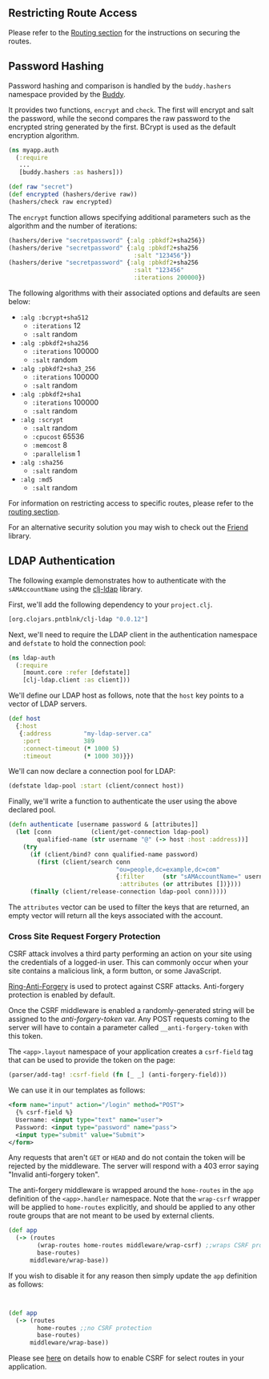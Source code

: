## Restricting Route Access

Please refer to the [Routing section](/docs/routes.html#restricting_access) for the instructions on securing the routes.

## Password Hashing

Password hashing and comparison is handled by the `buddy.hashers` namespace provided by the [Buddy](https://github.com/funcool/buddy).

It provides two functions, `encrypt` and `check`. The first will encrypt and salt the password,
while the second compares the raw password to the encrypted string generated by the first. BCrypt
is used as the default encryption algorithm.

```clojure
(ns myapp.auth
  (:require
   ...
   [buddy.hashers :as hashers]))

(def raw "secret")
(def encrypted (hashers/derive raw))
(hashers/check raw encrypted)
```

The `encrypt` function allows specifying additional parameters such as the algorithm and the number of iterations:

```clojure
(hashers/derive "secretpassword" {:alg :pbkdf2+sha256})
(hashers/derive "secretpassword" {:alg :pbkdf2+sha256
                                   :salt "123456"})
(hashers/derive "secretpassword" {:alg :pbkdf2+sha256
                                   :salt "123456"
                                   :iterations 200000})
```

The following algorithms with their associated options and defaults are seen below:

* `:alg :bcrypt+sha512`
  * `:iterations` 12
  * `:salt` random
* `:alg :pbkdf2+sha256`
  * `:iterations` 100000
  * `:salt` random
* `:alg :pbkdf2+sha3_256`
  * `:iterations` 100000
  * `:salt` random
* `:alg :pbkdf2+sha1`
  * `:iterations` 100000
  * `:salt` random
* `:alg :scrypt`
  * `:salt` random
  * `:cpucost` 65536
  * `:memcost` 8
  * `:parallelism` 1
* `:alg :sha256`
  * `:salt` random
* `:alg :md5`
  * `:salt` random


For information on restricting access to specific routes, please refer to the [routing section](/docs/routes.html#marking_routes_as_restricted).

For an alternative security solution you may wish to check out the [Friend](https://github.com/cemerick/friend) library.

## LDAP Authentication

The following example demonstrates how to authenticate with the `sAMAccountName` using the [clj-ldap](https://github.com/pauldorman/clj-ldap) library.

First, we'll add the following dependency to your `project.clj`.

```clojure
[org.clojars.pntblnk/clj-ldap "0.0.12"]
```

Next, we'll need to require the LDAP client in the authentication namespace and `defstate` to hold the connection pool:

```clojure
(ns ldap-auth
  (:require
    [mount.core :refer [defstate]]
    [clj-ldap.client :as client]))
```

We'll define our LDAP host as follows, note that the `host` key points to a vector of LDAP servers.

```clojure
(def host
  {:host
   {:address         "my-ldap-server.ca"
    :port            389
    :connect-timeout (* 1000 5)
    :timeout         (* 1000 30)}})
```

We'll can now declare a connection pool for LDAP:

```clojure
(defstate ldap-pool :start (client/connect host))
```

Finally, we'll write a function to authenticate the user using the above declared pool.

```clojure
(defn authenticate [username password & [attributes]]
  (let [conn           (client/get-connection ldap-pool)
        qualified-name (str username "@" (-> host :host :address))]
    (try
      (if (client/bind? conn qualified-name password)
        (first (client/search conn
                              "ou=people,dc=example,dc=com"
                              {:filter     (str "sAMAccountName=" username)
                               :attributes (or attributes [])})))
      (finally (client/release-connection ldap-pool conn)))))
```

The `attributes` vector can be used to filter the keys that are returned, an empty vector will return all the keys associated with the account.

### Cross Site Request Forgery Protection

CSRF attack involves a third party performing an action on your site using the credentials of a logged-in user.
This can commonly occur when your site contains a malicious link, a form button, or some JavaScript.

[Ring-Anti-Forgery](https://github.com/ring-clojure/ring-anti-forgery) is used to protect against CSRF attacks. Anti-forgery protection is enabled by default.

Once the CSRF middleware is enabled a randomly-generated string will be assigned to the *anti-forgery-token* var.
Any POST requests coming to the server will have to contain a parameter called `__anti-forgery-token` with
this token.

The `<app>.layout` namespace of your application creates a `csrf-field` tag that can be used to provide the token on the page:

```clojure
(parser/add-tag! :csrf-field (fn [_ _] (anti-forgery-field)))
```

We can use it in our templates as follows:

```xml
<form name="input" action="/login" method="POST">
  {% csrf-field %}
  Username: <input type="text" name="user">
  Password: <input type="password" name="pass">
  <input type="submit" value="Submit">
</form>
```

Any requests that aren't `GET` or `HEAD` and do not contain the token will be rejected by the middleware. The server will
respond with a 403 error saying "Invalid anti-forgery token".

The anti-forgery middleware is wrapped around the `home-routes` in the `app` definition of the `<app>.handler` namespace.
Note that the `wrap-csrf` wrapper will be applied to `home-routes` explicitly, and should be applied to any other route
groups that are not meant to be used by external clients.

```clojure
(def app
  (-> (routes
        (wrap-routes home-routes middleware/wrap-csrf) ;;wraps CSRF protection
        base-routes)
      middleware/wrap-base))
```
If you wish to disable it for any reason then simply update the `app` definition as follows:

```clojure


(def app
  (-> (routes
        home-routes ;;no CSRF protection
        base-routes)
      middleware/wrap-base))
```

Please see [here](/docs/services.html#csrf) on details how to enable CSRF for select routes in your application.

